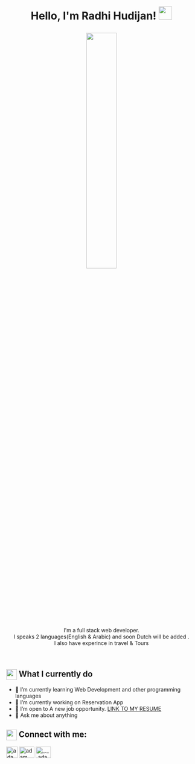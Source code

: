 <h1><p align="center">Hello, I'm Radhi Hudijan! <img src="https://media.giphy.com/media/hvRJCLFzcasrR4ia7z/giphy.gif" width="35px"></h1></a></p>

<p align="center" ><img 
 src="https://user-images.githubusercontent.com/22797857/90096358-dba16400-dd54-11ea-8e44-e181ada72661.gif" width="40%"/></p>


<p align="center">I'm a full stack web developer.<br/>I speaks 2 languages(English & Arabic) and soon Dutch will be added .<br> I also have experince in travel & Tours<br></p><br/>

<summary><h2><img src="https://cdn-icons-png.flaticon.com/512/1802/1802977.png" align="center"
                width="28" /> What I currently do</h2></summary>

- 🌱 I’m currently learning Web Development and other programming languages
- 🔭 I’m currently working on Reservation App
- 👯 I’m open to A new job opportunity. <a href="https://docs.google.com/presentation/d/16VXtBSVgLS4eCY3VJysuau794hcE9gPzkU-DBlsjjhw/edit?usp=sharing">LINK TO MY RESUME</a>
- 💬 Ask me about anything

<summary><h2><img src="https://encrypted-tbn0.gstatic.com/images?q=tbn:ANd9GcSnypQbq3brEMJMA634nPBHOFB3MvkvBeMIsw&usqp=CAU" align="center"
                width="28" /> Connect with me:</h2></summary>
<p align="left">
  <a href="https://www.linkedin.com/in/radhi-hudijan-094b8072/" target="blank"><img align="center"
      src="https://camo.githubusercontent.com/468c039187d052f8ae820bc9a55abaca683f7a71c97a18d1c209bf67a790159a/68747470733a2f2f75706c6f61642e77696b696d656469612e6f72672f77696b6970656469612f636f6d6d6f6e732f7468756d622f302f30312f4c696e6b6564496e5f4c6f676f2e7376672f3132303070782d4c696e6b6564496e5f4c6f676f2e7376672e706e67"
      alt="adam pithewan" height="30px" /></a>
  <a href="https://www.facebook.com/radhi.hudijan" target="blank"><img align="center"
      src="https://raw.githubusercontent.com/rahuldkjain/github-profile-readme-generator/master/src/images/icons/Social/facebook.svg"
      alt="adam pithen wala" height="30" width="40" /></a>
  <a href="https://instagram.com/radhi2009" target="blank"><img align="center"
      src="https://raw.githubusercontent.com/rahuldkjain/github-profile-readme-generator/master/src/images/icons/Social/instagram.svg"
      alt="_._.adam._" height="30" width="40" /></a>
</p>

<br>
